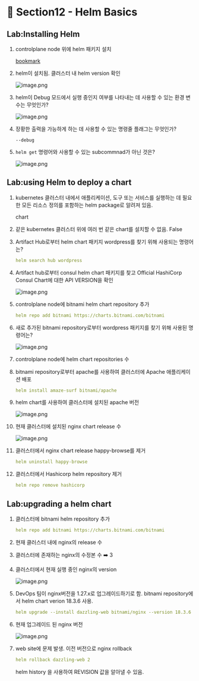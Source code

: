 # 🍨 Section12 - Helm Basics

## Lab:Installing Helm

1. controlplane node 위에 helm 패키지 설치

    [bookmark](https://helm.sh/docs/intro/install/#from-script)

2. helm이 설치됨. 클러스터 내 helm version 확인

    ![image.png](https://prod-files-secure.s3.us-west-2.amazonaws.com/b2ea2032-00e9-4883-a13b-cb03cf5b2334/c9bdd932-487b-48fe-a79d-59ac5065d76a/image.png?X-Amz-Algorithm=AWS4-HMAC-SHA256&X-Amz-Content-Sha256=UNSIGNED-PAYLOAD&X-Amz-Credential=ASIAZI2LB4664Q4745SW%2F20250330%2Fus-west-2%2Fs3%2Faws4_request&X-Amz-Date=20250330T140830Z&X-Amz-Expires=3600&X-Amz-Security-Token=IQoJb3JpZ2luX2VjECYaCXVzLXdlc3QtMiJIMEYCIQCkxLamMYloHMnmFjiKIJJ0q%2FiCMt5qgTe9Gq3bVQz3hwIhAOlhtrr%2BMdRUsW%2F19XP3Stkeetr7JZxOBES%2FdZoZe6rZKogECI7%2F%2F%2F%2F%2F%2F%2F%2F%2F%2FwEQABoMNjM3NDIzMTgzODA1Igz0rv1p9KIIO7WIHCEq3AMM6iwdBr4720z%2FWaixI7YWXbAZPgzTuXshG36b1qPP9aaSIany8ylXZBU731nRNK8Hovy0v1%2F58S3aOGjusj%2BwA%2FHFg8HBZCYkRajsE%2BWhyN%2BuqqVwFqlhVNYs7iOMJPIkftxnHEqVc34qUvZSIm2dp99OoJHlpvbv%2FPUv8wgv1A6tzLS8vhemKUDnoVMgoSt6ihOrTIbRch94wPaxvSq0rlYVEgIYO6Hxi02XQAniQHe7OboIB83oLlxUO8SZej2n6K0wXeV%2FMMWJO7L94Tvl7AOMV3y7VDLKfcp2C49suF5MZ0du5yCP0iA3zegT8eK28rUHIe2wWuGzxSsFN0zBOPRlyRfbYKV36ewHzejArrjNHkoZttH3KE%2BH0sUDmFMlcwXmO6RiUCdL36iDojs8wvA6o8lAp2bc9FqEq4XTxqXlhcyMGJWr%2FrI5n3FoWew6sTlf%2FXH%2Foez5u9y8Ma6Obl%2BYIni5bU9%2FewuLWi2addnNz%2BORlLBvPbCfRmnx9WbKW38fTmuTG8EXvU6Hq%2BcRymTqfywn1i5sOtOulfisMLVDunAYIqNzdRpn9%2BlPY2X7wxjwCVLeKUqEiRtZYp8ZgBCrZmVRiNVKU8wed51vLm3pCPYOBNFH7bcNFTDri6W%2FBjqkAW2NBuhthPiRYzXwl5v9gtCMO%2F12ycvOvGDnwG21YxGJSxuixPan0wyK%2BZXtisIjVyA918yveNR%2BRVcFuonmZS89tkRfuJKb8feClxWAZ5bu3g75LFLVI0XMk6NhCgywgcShimC7IL1URlUkI9bHi%2Bfnd6zk9usa%2FkNTxCJZQUxtHDu81MfCI73tuKkF6v8%2FECRuDQGFyCI4LfWBDpH7M68UJ90n&X-Amz-Signature=899c7801a39874220b6a669191cba5e528feedfbabbaef408a1d72a4c329e46f&X-Amz-SignedHeaders=host&x-id=GetObject)

3. helm이 Debug 모드에서 실행 중인지 여부를 나타내는 데 사용할 수 있는 환경 변수는 무엇인가?

    ![image.png](https://prod-files-secure.s3.us-west-2.amazonaws.com/b2ea2032-00e9-4883-a13b-cb03cf5b2334/69ca795c-9f38-4d08-ab29-52d6ec8dfe45/image.png?X-Amz-Algorithm=AWS4-HMAC-SHA256&X-Amz-Content-Sha256=UNSIGNED-PAYLOAD&X-Amz-Credential=ASIAZI2LB466XLO4VQZK%2F20250330%2Fus-west-2%2Fs3%2Faws4_request&X-Amz-Date=20250330T140830Z&X-Amz-Expires=3600&X-Amz-Security-Token=IQoJb3JpZ2luX2VjECYaCXVzLXdlc3QtMiJGMEQCIBPriZmJTYmvbiwPmcjghHSY%2FYnRFfA2nFaATko0PMilAiA1LZAATgkMf58BmLae%2F83ibfKpd0vvF0Ntd9S07DzvMCqIBAiP%2F%2F%2F%2F%2F%2F%2F%2F%2F%2F8BEAAaDDYzNzQyMzE4MzgwNSIMRADMSJfPWQDm1LHIKtwDxi%2BUONtimYqrGlZgNhlAIQvqX6DHANlVCI16nrvWQ429ZseqJUfM4v6zw9TQKjXyaZsmFTN4Zn0p6WG%2FB%2BP%2BM5fXkqr9Ewitmu%2FMSH6neUMCe0yDhi0zPWNFvtvTtxZrz6Pz0XUdEf4FZdPyK7sRJJftejCaVx%2BIgtmtzQI%2FjR6GcqdMrwHA1sIHECb6v9yKM4%2ByHNVmlq0D0w6e%2ByWog0A0DtGh9T%2FXjeFODwc43g31a1stc2XCSZeyPJimo6YdWMvAYhczzg6zI%2BJ36%2Fv0%2Brsd%2BtJnkCPal06A99EDx4AVmztNBF0N2EiFPGPPH4D4dKldSb5phzZQmznDMpwAD4lw6jVwyUfp2lnQida6Hd8xILQqfVs0UvX52T6N9s9kmUQdvmIgBKzd1B3VZERtojBVHsiEZWhl4qOTI8oIGCnFSPQnhZ4fZp6wAUxQ51Bolz%2BuFZTB6GIH%2BNmMqWXe3MEosoLWeiC2mQkIt%2F1UF5jo%2BpBICQILkEvsofRE510ul2LAduRrffZ1VX0pO%2BaNpsngdw77kztcqj1c5KBDM7nl5Yw72aQJzAE4MgOXircSOaFZSUvZiH13buzumxywooHnavXOjEvJny0cPKM5WBtXBOOzfnZg4meHt3gwoIylvwY6pgGfMowsAk0j5B3ADtwOxVDGolFtd29X%2BcWPPaDl%2BGpf%2BwMZ9foBEBzmsiBLDBT5MOR9MR1A3kv%2Fc7BsZdXYTT8FyLlHMz5yq4y4s%2B447I3vFwZ02uXc1o6nWrvHKDSKHrISB63eddxkJht%2B44BnQkGib6Q1nznfbw00ACOTybgXyGSgpRRiasUuyHcz5hupiyItoZgulrDu32VXo09MUD0XyAfBJSxs&X-Amz-Signature=0077665bc52728e2b1586b5f1038683df5b7b0c927094dada7fb2ba080f5f164&X-Amz-SignedHeaders=host&x-id=GetObject)

4. 장황한 출력을 가능하게 하는 데 사용할 수 있는 명령줄 플래그는 무엇인가?

    `--debug`

5. `helm get` 명령어와 사용할 수 있는 subcommnad가 아닌 것은?

    ![image.png](https://prod-files-secure.s3.us-west-2.amazonaws.com/b2ea2032-00e9-4883-a13b-cb03cf5b2334/8b4d92de-2e0c-42f2-8ca2-402d161402a4/image.png?X-Amz-Algorithm=AWS4-HMAC-SHA256&X-Amz-Content-Sha256=UNSIGNED-PAYLOAD&X-Amz-Credential=ASIAZI2LB466S4W2GK5Q%2F20250330%2Fus-west-2%2Fs3%2Faws4_request&X-Amz-Date=20250330T140831Z&X-Amz-Expires=3600&X-Amz-Security-Token=IQoJb3JpZ2luX2VjECYaCXVzLXdlc3QtMiJHMEUCIEspS97T3lBYiqp9GLls3LRI99yi8nSO9i16gZ0ObAt5AiEA2x%2Bc5ClGTl6XedxZ0%2FLeWcg2vbxxf%2FF4AjO1EouKTMIqiAQIjv%2F%2F%2F%2F%2F%2F%2F%2F%2F%2FARAAGgw2Mzc0MjMxODM4MDUiDHTK7A1qgow0xIXC5ircA%2BA6y6ok525KV9C1yGEryC7QvGWAEuekRKjcZ763gg1TuhJAJO555B2U0LkBbIiLlW29OW%2BZzqQGARwacWwOTy8NsLgSy9qJubGIFsPEmyIau9xE6BO3AftzXqU%2BZY0DTQK7bwe6Lsh8CKYVfDAabx9QFEHSS%2ByzQgGOCQsF%2B0gYaM%2FYkVxpStFOkXtpts1SNXjEQKk1xwBrvoWbyGQx2TWta8dWAJaT5D1%2BvDXDEPoMjlddUIwhgHufPRbdzxr2ZvuLNTLwAdanBi5kHSAVXpQ8Kx%2B2zoElNv%2FBQWvJTwqhbFeEvIuJdaXIaJCVqtHOGPYTEv11Nwh2CVlObC5oxtSl87sLOGPQuoMIUL%2Bcv%2FEaxUFTt4OJS%2BbGb%2FYO6zIlopGx1VFPEMEyvFnY3hONsU34dvOZ9PkeUVBLXPyXXpKcxlhAAp5AiwKJ%2FfdNaMefKWMOJg0Qp5XdsLIZ93AmD0mTL0jsTjzwcNDpGKYH%2Bn%2BtJl27Y0qgL1f7C2eCfbYoj8EH1B4a%2B5KNkjyj32C6%2FN5Tv%2FioyCslPxSCFAcIdnKKc30o7AYtplQxQJpBo5rFajkD3EG6U9WreJ%2Fo7%2FsfCQIsg6M%2BBL1T7QZ90nhUzOA0wtAt6EYANpBgJBpjMMyKpb8GOqUBlnYs%2FcCd6ULvWJuWQV0kv0GIIGMHNFnaiONRaGfqFk0beSTj1VC7NV2czD%2F0%2FaE%2FXMDN5qlvje%2Fo8gDzscvkrm%2BALOwAcLTrjnRGX0TvZv%2FB%2Fv%2BtE3Qrx%2FLgv6Y3hVuInWeQUhaoiCywI9203zkH0CPrfNy4Pa64A8GZ9ji2Dyqm8yLI1dhmFbIayWU4hSpADu0Qrbl%2FaGJrkO1f3mu4ePsArSZR&X-Amz-Signature=b4e0eb5194aa0e72b10dd4ead44fd8cdc5c3555667f011f8f9ae7be5614be07b&X-Amz-SignedHeaders=host&x-id=GetObject)


## Lab:using Helm to deploy a chart

1. kubernetes 클러스터 내에서 애플리케이션, 도구 또는 서비스를 실행하는 데 필요한 모든 리소스 정의를 포함하는 helm package로 알려져 있음.

    chart

2. 같은 kubernetes 클러스터 위에 여러 번 같은 chart를 설치할 수 없음. False
3. Artifact Hub로부터 helm chart 패키지 wordpress를 찾기 위해 사용되는 명령어는?

    ```yaml
    helm search hub wordpress
    ```

4. Artifact hub로부터 consul helm chart 패키지를 찾고 Official HashiCorp Consul Chart에 대한 API  VERSION을 확인

    ![image.png](https://prod-files-secure.s3.us-west-2.amazonaws.com/b2ea2032-00e9-4883-a13b-cb03cf5b2334/930692cd-425e-4e23-9c1b-928f9f1e131a/image.png?X-Amz-Algorithm=AWS4-HMAC-SHA256&X-Amz-Content-Sha256=UNSIGNED-PAYLOAD&X-Amz-Credential=ASIAZI2LB4665ABKVJZ7%2F20250330%2Fus-west-2%2Fs3%2Faws4_request&X-Amz-Date=20250330T140831Z&X-Amz-Expires=3600&X-Amz-Security-Token=IQoJb3JpZ2luX2VjECYaCXVzLXdlc3QtMiJIMEYCIQDm3uqlpu5df%2B27VnbpYNocj8SoP5xSqtZ81vkpH6Q%2BxwIhAPALKkf1GSwVSxHS%2BgHmmiAm1RSjTcznyIj7b8rmQ%2BCrKogECI%2F%2F%2F%2F%2F%2F%2F%2F%2F%2F%2FwEQABoMNjM3NDIzMTgzODA1Igw98jRwTEmRCs2b4ccq3AOna1L%2FOR3naOJ1QUmvQVZOCTfNmAMwQNHjbMIPSXF95PqHu50ctBqaOggq%2FNu1yYef1LW%2FhhWs0j6l7z7%2BzjfJMYbNpOVZ8%2FdPI2GYr%2B%2FoDDGagCVno8fHQHmH%2FgYu65%2FbJLeQTwm8E1xNuwcg8Kujv9KIivYTB79%2FMkt7GJc%2BuePWEyzXsdn%2Fh5j8dzqbfpJ5jNOQfmIS2pCuQL3Kgc5hwdW3JBRfwo6%2FkJ2nGWzxguO37EH9epiN8xXVDZS5dg%2FdSEai9rzug49M6Y5i%2BjZB8L6CWwrecYcCUrOegBINuiGnOPPWhjECWZJMQ7OKiYbeAq%2Bl3De2PxtZoDSrtZheb86J4zV%2Fon%2Bd1ogjHB%2BaZCjg6rZPVC%2BXiDvI7N2HrH6DSrEEUl2qA1iofC8vpRlxnvM8V13ZhS5dZ25pbYYoClasQ9MpmkWT0w3SxYCKgu%2B4P67rEzAKYaS9rxgxZ1lNYBHVRDKhMX%2BlyPTVkWkeedyjXgTMa71TPyogEfpTWHsmbS1QZwCkfT9UiIJke8DF%2BsAjxaVb6lLfxmDJvawygwEgLPzb%2B1NsrO9ngkCT4uNPvuWfNPmwWc7C0%2B73%2B1QlfnqDznQIgGGZ7Hg8xQfDismVCgoNWyCLklpQ2zChjKW%2FBjqkASziHFEp5IbwZpNWj32E69fp%2FbdHYliB0OkXlSL4M7g%2FfAnFlqKxWf%2ByFKjd6EFF3hZnZpfvZ4vTbXrKoGFiYW6Z56%2FUqv0%2BOgmoVAMkbslXeqoKYUkK7uakwuCBbECQXLiWWU1THgkwwBf76KgNr%2BXMUKhSLZsM8%2FZXLn%2FgPLK5uTY21T7ojiUS0p2YMMBxk1yUIEu042XcqXUcafR6sd09RovJ&X-Amz-Signature=01eecafa4402e584cb2b694116b6df4050eb37eb62301d22c0861dcd7a06a8bd&X-Amz-SignedHeaders=host&x-id=GetObject)

5. controlplane node에 bitnami helm chart repository 추가

    ```yaml
    helm repo add bitnami https://charts.bitnami.com/bitnami
    ```

6. 새로 추가된 bitnami repository로부터 wordpress 패키지를 찾기 위해 사용된 명령어는?

    ![image.png](https://prod-files-secure.s3.us-west-2.amazonaws.com/b2ea2032-00e9-4883-a13b-cb03cf5b2334/048cc660-48fe-40f7-9e95-b0f2f327e878/image.png?X-Amz-Algorithm=AWS4-HMAC-SHA256&X-Amz-Content-Sha256=UNSIGNED-PAYLOAD&X-Amz-Credential=ASIAZI2LB4666B3CCRRZ%2F20250330%2Fus-west-2%2Fs3%2Faws4_request&X-Amz-Date=20250330T140832Z&X-Amz-Expires=3600&X-Amz-Security-Token=IQoJb3JpZ2luX2VjECYaCXVzLXdlc3QtMiJHMEUCIQD9gwQyRH3XJTRDCHPa7df5ir1FGROjdolugAAZlPpyoQIgJ%2BjvrfO3d1eko2M%2BNAOBALYrkNYooe6ixQAE2k0y3w4qiAQIj%2F%2F%2F%2F%2F%2F%2F%2F%2F%2F%2FARAAGgw2Mzc0MjMxODM4MDUiDIDQu6ogcPAYJt1IGSrcA13z6cXyfJ04DpFO2mCLHijNRYKvXGAZ2PSJjboQZPywgsDqs4ddhnlx%2BDG3zM0YDbKxEMuRwh6lVNoevYHmGVN14YVOvDthZB41XWDm0hnt34tod0H6QUAHP2GzC%2BeqZR%2BUqW1zAMsQ65t%2FxrgKcGCR%2FQwmNDHqHB75peh8rzXQughM5MM4vq5gHFi7qrZCKlIKS35mE8jQs3oikJJPpVhJdZLcCErQyPdS1nlML3MI79MCs3VlJ%2B2BbrKV5QjzylJZMdgrS3mc5Dj%2BnMi67p0VPd1%2B0q64l6Y6OeH9N67%2BSU6Wo%2Bt1A3fxGL759bMJVYWsA9UvtYVHvtS76DKhTtZuu2ww5j8IqDVhpLu%2Bf%2BEGzxJYFbIRnoioxPF1b02HU%2FrZNL3jboNSfXeB8dDHHiyvEuLVoYsehQqIfiq%2B971wzt%2FsJFSyCFmRtKlhtGtcPxnLFGyp4GVZU6LaWqO63y2WVqnsvLqK0komv4km5aAd6oL3AVWkUCaXwOiDzaO0xh8RG5BIMxUuSBieshYuYKPKjGgjOSpNOro%2BIAchaHrIF0Kd3iAhVNHuGpEc4PziiqnDAboY5qMbz81JNtOPqLNHCfnz%2F2Sb%2F4PepZqjWJe7rpIRWh4CnAXqOJqzMNGLpb8GOqUBe%2F0Az6jDXDN%2B6nDHZuvT%2F045xKMaiKT4%2B%2B7h7WyAoMjIQN6UK%2ByT2bdJc63JkzTfMu7DFKklyUcXRQ5Y7ZZ2cvXMBv0wmycI9afB2TW7zNERwdNysEdNJqI4bYwTJm5UHFllu7bXJUGwGFPjpkKYHUzuh1MXe23LJDBhLF76C1kaO%2FDZSZjDHAWkjENRjAkvNKZv8ZVzdkb8iZ572FPGUxKjhMha&X-Amz-Signature=d67ce2927fcf4803b1f66a7775a11a4fb25a52d019d780c9f024cb70da587464&X-Amz-SignedHeaders=host&x-id=GetObject)

7. controlplane node에 helm chart repositories 수
8. bitnami repository로부터 apache를 사용하여 클러스터에 Apache 애플리케이션 배포

    ```yaml
    helm install amaze-surf bitnami/apache
    ```

9. helm chart를 사용하여 클러스터에 설치된 apache 버전

    ![image.png](https://prod-files-secure.s3.us-west-2.amazonaws.com/b2ea2032-00e9-4883-a13b-cb03cf5b2334/e38adf70-0b48-42cc-9fc1-c4beff4e690a/image.png?X-Amz-Algorithm=AWS4-HMAC-SHA256&X-Amz-Content-Sha256=UNSIGNED-PAYLOAD&X-Amz-Credential=ASIAZI2LB466SMYKIGWN%2F20250330%2Fus-west-2%2Fs3%2Faws4_request&X-Amz-Date=20250330T140832Z&X-Amz-Expires=3600&X-Amz-Security-Token=IQoJb3JpZ2luX2VjECYaCXVzLXdlc3QtMiJGMEQCIDGLUGuLV6MjQJtPALOPxAbFMqep0%2FROOLrMSS%2By9eCsAiBx377ULIBP8FlKLAh%2BRpMGAih%2BteRVmP6HL%2Fg8TnTtfCqIBAiP%2F%2F%2F%2F%2F%2F%2F%2F%2F%2F8BEAAaDDYzNzQyMzE4MzgwNSIMGugweVsKZAr2tz%2BWKtwDh6SO6raIfXy1%2FaFdRbTIqtGgM6RIKJeQhqX%2BTkJLeV903tkGdHShkXuNg3wpO8w2%2FMKVi4jgiCQDehoY6PITcz8lhUXIdpspPPfFsIjYIaI8SUTsEMUCfCH82%2F3AuDCOnh3CYjkdbuktW1YnYWoI3dLH%2Fhf8WreLga%2FCdBCPq%2FrxP0kpHS5lghNkGwr2c5oCPzpgwu2a9lMutgeQA3LMAS7zc4XViFvZuCzzgCKL9l69a0rAeXMaQWfYtH09heGdNVA%2BN7Z%2Bk4ZqVcUmKjUwh7Adpk%2FKoZai1KIMWMszVoSn2toCv3OEi516i4WzNnu0or9UtRayMQgJ7tZbJ7TT6xTRtt9zZ0%2F8Vbmy4WiyTEpACaNLTYuN%2F32VybScBZmOVlH%2BK8OEaMIYCBf8uP0WdAfRZid2E5yPAPZBQrsVz8Uv4By6FvlMP6M5S1AuAODS640RUo77NuwMsrvGMUBIZrLsxPzXX5pgAYBYw0h%2FuC0yfNkOTEca4XTIbcQv90FQ3sQH8OB1oYuHMhAGQFBjK9n4F2tMSI3rK4kYhoRiHpgLVlLvBSjtO0%2BeNRfOgz597%2FrDTMyR3XpKjldFKGaCe1X2uGBLzDC8A3AfMlYhGBnjh%2BecqipFt39XSPIw6IulvwY6pgErNJD4dP5ogVL5%2BFawTum97Sb3P8ok3AaIUVO9zWdFVFzYBmz2YJQfaNjoDMUx05RxS2Xxz8nDtCZTzGOGJBwlBkUAdjat%2BJS2gUQ7PPRLzlXts5c%2BESxQacB4iv84c0TucyMm9eBusranXS3DM8JBos4%2Fe%2Fapd1bGYvRwLY9PV4t%2B6RyVlDUjuONPzdLrIvHXHwsBbTDXqJZ%2BZv4He4BveQMBWYeW&X-Amz-Signature=1fb9629ce703824848bdaceb09b622de9b152adffcca6f95e7b763804155a497&X-Amz-SignedHeaders=host&x-id=GetObject)

10. 현재 클러스터에 설치된 nginx chart release 수

    ![image.png](https://prod-files-secure.s3.us-west-2.amazonaws.com/b2ea2032-00e9-4883-a13b-cb03cf5b2334/8388808b-1d20-480f-ba99-2276eda3aeec/image.png?X-Amz-Algorithm=AWS4-HMAC-SHA256&X-Amz-Content-Sha256=UNSIGNED-PAYLOAD&X-Amz-Credential=ASIAZI2LB4662CKZ7TGY%2F20250330%2Fus-west-2%2Fs3%2Faws4_request&X-Amz-Date=20250330T140832Z&X-Amz-Expires=3600&X-Amz-Security-Token=IQoJb3JpZ2luX2VjECYaCXVzLXdlc3QtMiJHMEUCIQCUIQ6ATURZXuZex0I4%2FLcGrV9wooYgr8DlkkJcgXsTNQIgBTF6QH4MNUG4sgQ32p8n8N0GMV4kGzBK%2BwZpLM8qkNQqiAQIj%2F%2F%2F%2F%2F%2F%2F%2F%2F%2F%2FARAAGgw2Mzc0MjMxODM4MDUiDH9tKYKhD%2F4S5Rdb2SrcAzEYmC6gILjACkSPwbEtqNGzj6rbmuVTTWELTsS7vihM2rnXBRw%2BPfPESy1dsNvPrWiEo24f3K638i9Xf4YsHLbLP%2FXFU0SjUY10PbqgAVgjOMmvZ7i4FIHfdsU%2B6LWpuqqG%2BwKHGRUbmLqST8pLKbQXO7xFCE6XRtT%2B%2FnDYwvx1JvVe8M3hH2nTg4%2BENSwDbRRd%2Ft5ChozzthMEx7Ej4l6MRcI5xUC%2FAW99nonZgIb%2FRRma4Sl%2Fq7Y0wX5opMkETrmkCkhT%2BIZvybcXoS%2FGNJePnKS9s8oIBusTvmW5%2FaquHOwPOMeoTxmoZyhdCtg5QBULMHKTclgYW9EOdEvOCnZR1K0rSLuR4Ze3gt9CwBr%2Bmwd%2FfkCTWvVS2FMosadf101doYnOV004L09PpJGWpJP4YM2yb%2FF%2BvOcpbCWgVKKWDjCy9XMLTMPNxRgI2jrR%2BzdsLp8XK%2FHKGWkxHZ%2F8l0dhSqMraVWabXbrlRZebfO1F3ayyB7IlMuYl3OOk%2F1au%2BZcAEy%2F3%2FV1C6%2Fo32hnR1EmAXE77RZxjkZeduI%2F2vrz7f6TJ%2BNQgnG1o68YBjyVVJxBF3G0PR5wd1AWArbzgJlMQUgqjMw%2Fu0X4BVUgH%2FQjpeYgMr5iRKPWIx54MKGMpb8GOqUBgPUVbeqJyMJm6AZSxsHZRRepqcUwHBaw3l3iDnP%2F9EEnDyY6Q4OvuESU%2B%2BtmflJTNQXkS53dXOJqjo%2FQfR2ci%2FIL0eF%2B6kVyLHwUtkteX84xalSjjWtL4iC44FbRMowOcLF216fHX2iRaFp04iH9rOnQtLOZtSs1oYTdQzxtxKeEW1%2FfjU4DD%2F5mGpK7a9af%2BQ4D6PPb53%2Fy4aUYaA%2FOyZ2Yr769&X-Amz-Signature=4ebbfb1c5fab16ff4423a3920467501942e68c907e4632d0cf5ef978fa5ee442&X-Amz-SignedHeaders=host&x-id=GetObject)

11. 클러스터에서 nginx chart release happy-browse를 제거

    ```yaml
    helm uninstall happy-browse
    ```

12. 클러스터에서 Hashicorp helm repository 제거

    ```yaml
    helm repo remove hashicorp
    ```


## Lab:upgrading a helm chart

1. 클러스터에 bitnami helm repository 추가

    ```yaml
    helm repo add bitnami https://charts.bitnami.com/bitnami
    ```

2. 현재 클러스터 내에 nginx의  release 수
3. 클러스터에 존재하는 nginx의 수정본 수 ➡️ 3
4. 클러스터에서 현재 실행 중인 nginx의 version

    ![image.png](https://prod-files-secure.s3.us-west-2.amazonaws.com/b2ea2032-00e9-4883-a13b-cb03cf5b2334/b455502b-e813-41c9-a31d-758acd7b6fc1/image.png?X-Amz-Algorithm=AWS4-HMAC-SHA256&X-Amz-Content-Sha256=UNSIGNED-PAYLOAD&X-Amz-Credential=ASIAZI2LB4666NN7WI6E%2F20250330%2Fus-west-2%2Fs3%2Faws4_request&X-Amz-Date=20250330T140833Z&X-Amz-Expires=3600&X-Amz-Security-Token=IQoJb3JpZ2luX2VjECYaCXVzLXdlc3QtMiJGMEQCICrrR4xOyJJjtulIIOtEBoTEuHOrHdIQhgbbs1ZtZC6tAiAcTkuAfskPwMDlqn%2FiAXy3mEJekadq%2F2uIvkvMN%2BFRhSqIBAiO%2F%2F%2F%2F%2F%2F%2F%2F%2F%2F8BEAAaDDYzNzQyMzE4MzgwNSIMFUxmnTS7nDfr%2BjVxKtwDOPAXs334xJJGADnd53uvfFQ6C4zQcTn5n3Pk5czgmPYEDrsAFqJ9vaZCuakAZffdfrLKpYvIjxSPt7lE2%2FoNRGQ%2BSvEbQG%2BiI0cYuJJ8lbY0OuiG%2BGnJgzKWQVCeM9jyeaHK7Yo0xBYPXpsEcEbx%2FWkarntSQJ6jhllB8SBFdsyhdNaiZnlh8XQdQcUZOYDmKe4ulwU4ggIR%2F6Fjsfa5rAUmF%2FQ5s0WnDeeDLKds9LYVjTeYimOsi30ZLJVCPxASaJ3ipP3i9RX53bv888Hr1e8%2F4Ozq2%2FnT5P%2B27ulRtwLLode%2B6yq2KysfNeqy%2BF0aJPrYKt6zSY9MY5L%2BKoFqqeNDcHmpTcgtnKxmg%2FAt71hmuygvowK1SXwebMpkQsRIY0EqgFrnMQu3i6GBKhRxLKGx9DQYICv9yrUPpwX%2Fcgd4E3Qq1Za9ulymUOOcUsCEXsaRAOhaZZQH0nNdVxRk5pZ%2BnoIJl9%2FLy0NxOICjDnmFTbvXuLf%2F0cfEMctBNaiIvV8V7yDdr%2FMy%2FF5V6HqrlyukNEomjQh5oqnYaJvnGx8RyJvvFw0xaBYnNdaxg%2F%2B8O1Es4fP1GY%2Bb7ASzzbNMPfNJo2B1VGYVJ%2FssztRz32UgDehLhGPzPBsqycMw6IulvwY6pgE%2FZt0cfmhKAM0WfPqIbZppUj7DrE2pOCbqGccmzrZZFmjFKJ5eHqrG1dpyGhzTc%2BMZnZ2A1eYvzPH6gWuBiIkN%2BPM6y6Wm421cKD5e13%2FLAVCoR%2FmqCA%2BlQDthPsXKUeJ1HB1Syy0qCFXd0F%2FJU6r9F9Efj5QwmzAQUhWqb6eNavA%2F3PpaQG5xiXQ%2F3mkJgR%2BU11R0qxkNL%2F2SoO0cbyjQEKbqwGAf&X-Amz-Signature=36c837561d17c45ab9093820a00b6d9fe026c4b82c52d9b23adb355be3c7b0ee&X-Amz-SignedHeaders=host&x-id=GetObject)

5. DevOps 팀이 nginx버전을 1.27.x로 업그레이드하기로 함. bitnami repository에서 helm chart verion 18.3.6 사용.

    ```yaml
    helm upgrade --install dazzling-web bitnami/nginx --version 18.3.6
    ```

6. 현재 업그레이드 된 nginx 버전

    ![image.png](https://prod-files-secure.s3.us-west-2.amazonaws.com/b2ea2032-00e9-4883-a13b-cb03cf5b2334/f7b287a2-6476-42d1-97ee-a1845c92fe99/image.png?X-Amz-Algorithm=AWS4-HMAC-SHA256&X-Amz-Content-Sha256=UNSIGNED-PAYLOAD&X-Amz-Credential=ASIAZI2LB466UVMNLQAP%2F20250330%2Fus-west-2%2Fs3%2Faws4_request&X-Amz-Date=20250330T140834Z&X-Amz-Expires=3600&X-Amz-Security-Token=IQoJb3JpZ2luX2VjECYaCXVzLXdlc3QtMiJIMEYCIQC5C4V3ltqG1udbZ%2BpZ1nxBDesztQfm%2Fpk6gIRehyN37QIhAMuHkubIOXKXPahgHEEQ83PTyQSAZC8UKYsa2ZCkb%2F43KogECI%2F%2F%2F%2F%2F%2F%2F%2F%2F%2F%2FwEQABoMNjM3NDIzMTgzODA1IgwVOQKPXSZgTPtKTfAq3AN11JABctch3ZgWIQ5%2Fy1hPUZV3lM%2BsnBXHoPXbrxEBgdCLO6lRwR9xAbH%2BMmd5T%2B7UofTglOazIcdZzNRXTRaXoCMuixdX1yHTppD58AIl4o1gMdVKczIAXShL%2BYYGkZwWrJRSgWQ8XOnPIGJ2%2BDUbrPKhzCbHatLDqDUUHYNAuwxuykjelm6qJjSZenhpjrSw%2BfgMIKHA3wOnCHEjlQ9sZUsMKL0DSo4%2F77xSjdpuK%2BSpDdrXmMRsHS6JqFg1N4HW8mwQD5hrqgOKo0LOodoJHRZQyPKtGI%2FO%2BzEgZofnhJr1N75bj7KK74kZcUdNmUiDKfs8mlWCZWU9xap4qjCNqqGGNGVwmhWshRA5ucLc3uTTCYPI5ioDx%2B%2Ftc%2FZ%2BtvPrQNzupZqHNY3tGzaaB3qkBOzmCH9lSqtI%2F04%2Bl0RFrnubWeGHPQ13AafooIWBYMtJ0gdYGKln6liE1A3Atp4f00WCTyJe%2FO%2Buw8zavRFal3itGRSkrX%2BPcSMmMsfD99juCi460%2BSKlwXpzLoCoJGxd%2BAjE1HZwFXAkCTmgpqYhJ6wwy8SrlUdEbLNSbeAK0qF3k9JgZ5%2FwoWqAQL4zc%2BDx7ffcSbOvex1d5PMLzfNztV3inOX%2BfBge1omtTCMjKW%2FBjqkAc34DCU%2FRAJyOex7LOZETj7iUsfp7plWcoZJWwn0jsEUw2vigWl3%2BtDIzj2aLRiKYd7ejBl9z%2BSKUh10VlSs2EzpV6UlpvOGCpQZaW55mTZx2PRqCYFW52%2BNG2fa0RlzNCeTXCI9neWS3gpfHgqz48gdaofxQSyIPlWfSvTHUDqCekPpEd0eWN1jbcxtEp1cQTMu%2BHBofmQafGAHRp3tORU%2FtjP0&X-Amz-Signature=2d5f524aa414b8cc2557632f2946e6a8c1bae40482e493679bfe0ea33c10d627&X-Amz-SignedHeaders=host&x-id=GetObject)

7. web site에 문제 발생. 이전 버전으로 nginx rollback

    ```yaml
    helm rollback dazzling-web 2
    ```


    helm history <release name>을 사용하여 REVISION 값을 알아낼 수 있음.

